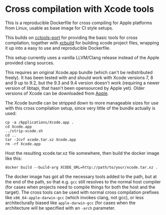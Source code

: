 Cross compilation with Xcode tools
==================================

This is a reproducible Dockerfile for cross compiling for Apple platforms
from Linux, usable as base image for CI style setups.

This builds on [cctools-port](https://github.com/tpoechtrager/cctools-port)
for providing the basic tools for cross compilation, together with
[xcbuild](https://github.com/facebook/xcbuild) for building xcode project
files, wrapping it up into a easy to use and reproducible Dockerfile.

This setup currently uses a vanilla LLVM/Clang release instead
of the Apple provided clang sources.

This requires an original Xcode.app bundle (which can't be redistributed
freely). It has been tested with and should work with Xcode versions 7,
8 and 9 up to 9.2, but the 9.3 and 9.4 version doesn't work (requiring a
newer version of libtapi, that hasn't been opensourced by Apple yet).
Older versions of Xcode can be downloaded from [Apple](https://developer.apple.com/download/more/).

The Xcode bundle can be stripped down to more manageable sizes for use
with this cross compilation setup, since very little of the bundle
actually is used:

    cp -a /Applications/Xcode.app .
    cd Xcode.app
    ../strip-xcode.sh
    cd ..
    tar -Jcvf xcode.tar.xz Xcode.app
    rm -rf Xcode.app

Host the resulting xcode.tar.xz file somewhere, then build the docker
image like this:

    docker build --build-arg XCODE_URL=http://path/to/your/xcode.tar.xz .

The docker image has got all the necessary tools added to the path, but
at the end of the path, so that e.g. `gcc` still resolves to the normal
host compiler (for cases when projects need to compile things for both
the host and the target). The cross tools can be used with normal cross
compilation prefixes like `x86_64-apple-darwin-gcc` (which invokes clang,
not gcc), or less architecturally biased like `apple-darwin-gcc` (for cases
when the architecture will be specified with an `-arch` parameter.
